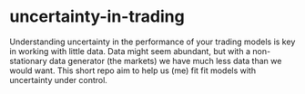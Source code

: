 # uncertainty-in-trading
Understanding uncertainty in the performance of your trading models is key in working with little data. Data might seem abundant, but with a non-stationary data generator (the markets) we have much less data than we would want. This short repo aim to help us (me) fit fit models with uncertainty under control. 
